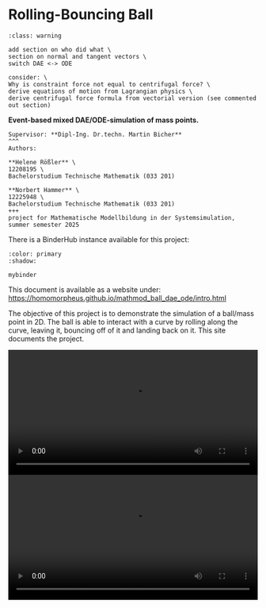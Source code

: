# Rolling-Bouncing Ball

```{admonition} TO DO
:class: warning

add section on who did what \
section on normal and tangent vectors \
switch DAE <-> ODE

consider: \
Why is constraint force not equal to centrifugal force? \
derive equations of motion from Lagrangian physics \
derive centrifugal force formula from vectorial version (see commented out section)
```

**Event-based mixed DAE/ODE-simulation of mass points.**

````{card}
Supervisor: **Dipl-Ing. Dr.techn. Martin Bicher**
^^^
Authors:

**Helene Rößler** \
12208195 \
Bachelorstudium Technische Mathematik (033 201)

**Norbert Hammer** \
12225948 \
Bachelorstudium Technische Mathematik (033 201)
+++
project for Mathematische Modellbildung in der Systemsimulation, summer semester 2025
````

There is a BinderHub instance available for this project:
```{button-link} https://mybinder.org/v2/gh/Homomorpheus/mathmod_ball_dae_ode/main?urlpath=%2Fdoc%2Ftree%2Fsrc%2Frolling-bouncing_ball.ipynb
:color: primary
:shadow:

mybinder
```

This document is available as a website under:
<https://homomorpheus.github.io/mathmod_ball_dae_ode/intro.html>

The objective of this project is to demonstrate the simulation of a ball/mass point in 2D.
The ball is able to interact with a curve by rolling along the curve, leaving it, bouncing off of it and landing back on it.
This site documents the project.

<video width=100% controls>
      <source src="./_static/blob.mp4" type="video/mp4">
</video>

<video width=100% controls>
      <source src="./_static/bounce_threshold.mp4" type="video/mp4">
</video>

```{tableofcontents}
```

